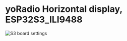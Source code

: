 # yoRadio Horizontal display, ESP32S3_ILI9488
![S3 board settings](https://github.com/user-attachments/assets/b992a90c-ad2a-4e8b-abdc-4092146dcd2e)
